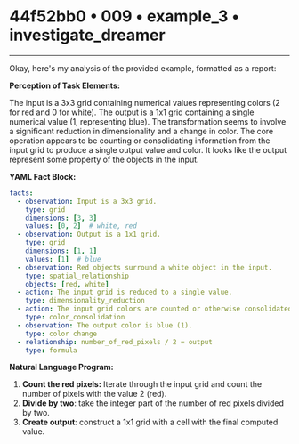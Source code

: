 # 44f52bb0 • 009 • example_3 • investigate_dreamer

---
Okay, here's my analysis of the provided example, formatted as a report:

**Perception of Task Elements:**

The input is a 3x3 grid containing numerical values representing colors (2 for red and 0 for white).  The output is a 1x1 grid containing a single numerical value (1, representing blue). The transformation seems to involve a significant reduction in dimensionality and a change in color. The core operation appears to be counting or consolidating information from the input grid to produce a single output value and color. It looks like the output represent some property of the objects in the input.

**YAML Fact Block:**



```yaml
facts:
  - observation: Input is a 3x3 grid.
    type: grid
    dimensions: [3, 3]
    values: [0, 2]  # white, red
  - observation: Output is a 1x1 grid.
    type: grid
    dimensions: [1, 1]
    values: [1]  # blue
  - observation: Red objects surround a white object in the input.
    type: spatial_relationship
    objects: [red, white]
  - action: The input grid is reduced to a single value.
    type: dimensionality_reduction
  - action: The input grid colors are counted or otherwise consolidated.
    type: color_consolidation
  - observation: The output color is blue (1).
    type: color change
  - relationship: number_of_red_pixels / 2 = output
    type: formula

```



**Natural Language Program:**

1.  **Count the red pixels:** Iterate through the input grid and count the number of pixels with the value 2 (red).
2.  **Divide by two**: take the integer part of the number of red pixels divided by two.
3. **Create output**: construct a 1x1 grid with a cell with the final computed value.


